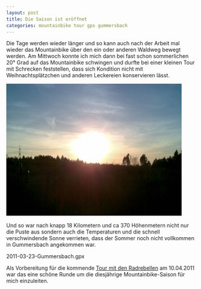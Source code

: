 ```yaml
---
layout: post
title: Die Saison ist eröffnet
categories: mountainbike tour gps gummersbach
---
```


Die Tage werden wieder länger und so kann auch nach der Arbeit mal wieder das Mountainbike über den ein oder anderen Waldweg bewegt werden. Am Mittwoch konnte ich mich dann bei fast schon sommerlichen 20° Grad auf das Mountainbike schwingen und durfte bei einer kleinen Tour mit Schrecken feststellen, dass sich Kondition nicht mit Weihnachtsplätzchen und anderen Leckereien konservieren lässt.

![Saisoneröffnung](/images/2011-03-23/saisoneroeffnung.jpg)

Und so war nach knapp 18 Kilometern und ca 370 Höhenmetern nicht nur die Puste aus sondern auch die Temperaturen und die schnell verschwindende Sonne verrieten, dass der Sommer noch nicht vollkommen in Gummersbach angekommen war.

<div class="gpxmap">2011-03-23-Gummersbach.gpx</div>

Als Vorbereitung für die kommende [Tour mit den Radrebellen](http://www.rad-rebellen.de) am 10.04.2011 war das eine schöne Runde um die diesjährige Mountainbike-Saison für mich einzuleiten.
